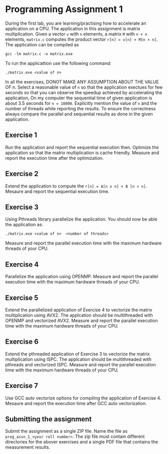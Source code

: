 # Programming Assignment 1

During the first lab, you are learning/practising how to accelerate an application on a CPU. The application in this assignment is matrix multiplication. Given a vector `v` with `n` elements, a matrix `M` with `n × n` elements,  `matrix.c` computes the product vector `r[n] = v[n] × M[n × n]`. The application can be compiled as 

```
gcc -lm matrix.c -o matrix.exe
```

To run the applicattion use the following command:

```
./matrix.exe <value of n>
```
In all the exercises, DONOT MAKE ANY ASSUMPTION ABOUT THE VALUE OF n. Select a reasonable value of `n` so that the application exectues for few seconds so that you can observe the speedup achieved by accelerating the application,  On my computer the sequential time of given application is about 3.5 seconds for `n = 10000`. Explicitly mention the value of `n` and the number of threads while reporting the results. To ensure the correctness always compare the parallel and sequential results as done in the given application.  
 
## Exercise 1
Run the application and report the sequential execution then. Optimize the application so that the matrix multiplication is cache friendly. Measure and report the execution time after the optimization. 

## Exercise 2
Extend the application to compute the `r[n] = A[n x n] × B [n × n]`. Mesaure and report the sequential execution time. 

## Exercise 3
Using Pthreads library parallelize the application. You should now be able the application as:
```
./matrix.exe <value of n>  <number of threads>
```
Measure and report the parallel execution time with the maximum hardware threads of your CPU.

## Exercise 4
Parallelize the application using OPENMP.  Measure and report the parallel execution time with the maximum hardware threads of your CPU.

## Exercise 5
Extend the parallelized application of Exercise 4 to vectorize the matrix multiplication using AVX2. The applcation should be multithreaded with OPENMP and vectorized AVX2. Measure and report the parallel execution time with the maximum hardware threads of your CPU.


## Exercise 6
Extend the pthreaded application of Exercise 3 to vectorize the matrix multiplication using ISPC. The applcation should be multithreaded with pthreads and vectorized ISPC. Measure and report the parallel execution time with the maximum hardware threads of your CPU.

## Exercise 7
Use GCC auto vectorize options for compiling the application of Exercise 4. Mesaure and report the execution time after GCC auto vectorization.

## Submitting the assignment
Submit the assignment as a single ZIP file. Name the file as `prog_assn_1_<your roll number>`. The zip file must contain different directories for the abover exercises and a single PDF file that contains the measurement results. 

